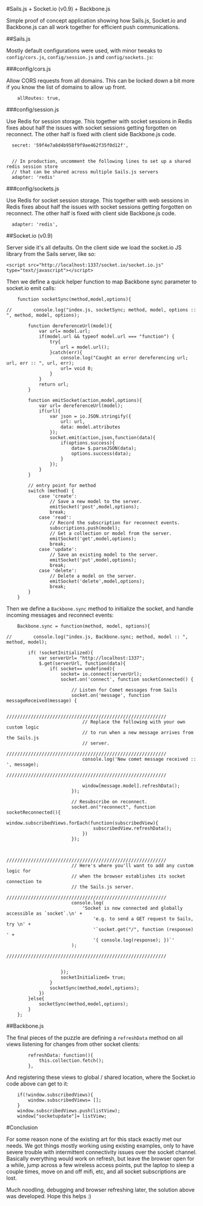 #Sails.js + Socket.io (v0.9) + Backbone.js

Simple proof of concept application showing how Sails.js,
Socket.io and Backbone.js can all work together for efficient
push communications.

##Sails.js

Mostly default configurations were used, with minor tweaks to
`config/cors.js`, `config/session.js` and `config/sockets.js`:

###config/cors.js

Allow CORS requests from all domains.  This can be locked down a bit
more if you know the list of domains to allow up front.

```
	allRoutes: true,
```

###config/session.js

Use Redis for session storage.  This together with socket sessions in
Redis fixes about half the issues
with socket sessions getting forgotten on reconnect.  The other half
is fixed with client side Backbone.js code.

```
  secret: '59f4e7a8d4b958f9f9ae462f35f0d12f',


  // In production, uncomment the following lines to set up a shared redis session store
  // that can be shared across multiple Sails.js servers
  adapter: 'redis'
```

###config/sockets.js

Use Redis for socket session storage.  This together with web sessions in
Redis fixes about half the issues
with socket sessions getting forgotten on reconnect.  The other half
is fixed with client side Backbone.js code.

```
  adapter: 'redis',
```

##Socket.io (v0.9)

Server side it's all defaults.  On the client side we load the socket.io
JS library from the Sails server, like so:

```
<script src="http://localhost:1337/socket.io/socket.io.js" type="text/javascript"></script>
```

Then we define a quick helper function to map Backbone sync parameter
to socket.io emit calls:

```
    function socketSync(method,model,options){

//        console.log("index.js, socketSync; method, model, options :: ", method, model, options);

        function dereferenceUrl(model){
            var url= model.url;
            if(model.url && typeof model.url === "function") {
                try{
                    url = model.url();
                }catch(err){
                    console.log("Caught an error dereferencing url; url, err :: ", url, err);
                    url= void 0;
                }
            }
            return url;
        }

        function emitSocket(action,model,options){
            var url= dereferenceUrl(model);
            if(url){
                var json = io.JSON.stringify({
                    url: url,
                    data: model.attributes
                });
                socket.emit(action,json,function(data){
                    if(options.success){
                        data= $.parseJSON(data);
                        options.success(data);
                    }
                });
            }
        }

        // entry point for method
        switch (method) {
            case 'create':
                // Save a new model to the server.
                emitSocket('post',model,options);
                break;
            case 'read':
                // Record the subscription for reconnect events.
                subscriptions.push(model);
                // Get a collection or model from the server.
                emitSocket('get',model,options);
                break;
            case 'update':
                // Save an existing model to the server.
                emitSocket('put',model,options);
                break;
            case 'delete':
                // Delete a model on the server.
                emitSocket('delete',model,options);
                break;
        }
    }
```

Then we define a `Backbone.sync` method to initialize the socket, and handle
incoming messages and reconnect events:

```
    Backbone.sync = function(method, model, options){

//        console.log("index.js, Backbone.sync; method, model :: ", method, model);

        if( !socketInitialized){
            var serverUrl= "http://localhost:1337";
            $.get(serverUrl, function(data){
                if( socket== undefined){
                    socket= io.connect(serverUrl);
                    socket.on('connect', function socketConnected() {

                        // Listen for Comet messages from Sails
                        socket.on('message', function messageReceived(message) {

                            ///////////////////////////////////////////////////////////
                            // Replace the following with your own custom logic
                            // to run when a new message arrives from the Sails.js
                            // server.
                            ///////////////////////////////////////////////////////////
                            console.log('New comet message received :: ', message);
                            ///////////////////////////////////////////////////////////

                            window[message.model].refreshData();
                        });

                        // Resubscribe on reconnect.
                        socket.on("reconnect", function socketReconnected(){
                            window.subscribedViews.forEach(function(subscribedView){
                                subscribedView.refreshData();
                            })
                        });


                        ///////////////////////////////////////////////////////////
                        // Here's where you'll want to add any custom logic for
                        // when the browser establishes its socket connection to
                        // the Sails.js server.
                        ///////////////////////////////////////////////////////////
                        console.log(
                            'Socket is now connected and globally accessible as `socket`.\n' +
                                'e.g. to send a GET request to Sails, try \n' +
                                '`socket.get("/", function (response) ' +
                                '{ console.log(response); })`'
                        );
                        ///////////////////////////////////////////////////////////


                    });
                    socketInitialized= true;
                }
                socketSync(method,model,options);
            })
        }else{
            socketSync(method,model,options);
        }
    };
```

##Backbone.js

The final pieces of the puzzle are defining a `refreshData` method on
all views listening for changes from other socket clients:

```
        refreshData: function(){
            this.collection.fetch();
        },
```

And registering these views to global / shared location, where the Socket.io
code above can get to it:

```
    if(!window.subscribedViews){
        window.subscribedViews= [];
    }
    window.subscribedViews.push(listView);
    window["socketupdate"]= listView;
```

#Conclusion

For some reason none of the existing art for this stack exactly met our needs.
We got things mostly working using existing examples, only to have severe
trouble with intermittent connectivity issues over the socket channel.
Basically everything would work on refresh, but leave the browser open for a
while, jump across a few wireless access points, put the laptop to sleep a couple
times, move on and off mifi, etc, and all socket subscriptions are lost.

Much noodling, debugging and browser refreshing later, the solution above was
developed.  Hope this helps :)